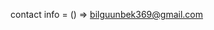 contact info = () => bilguunbek369@gmail.com

<!---
b1lguun/b1lguun is a ✨ special ✨ repository because its `README.md` (this file) appears on your GitHub profile.
You can click the Preview link to take a look at your changes.
--->
